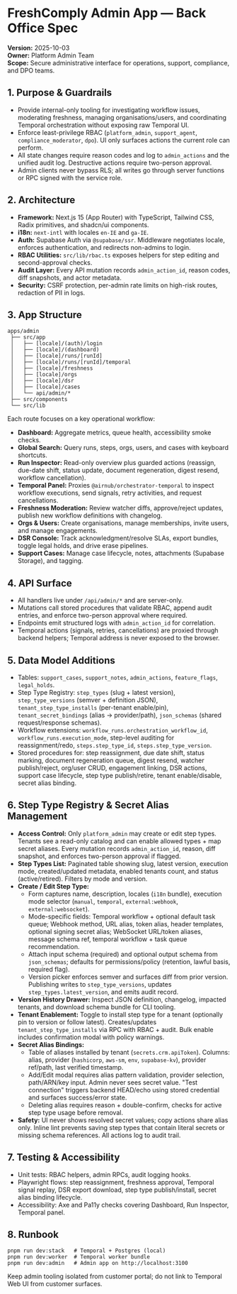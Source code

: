 # FreshComply Admin App — Back Office Spec

**Version:** 2025-10-03  \
**Owner:** Platform Admin Team  \
**Scope:** Secure administrative interface for operations, support, compliance, and DPO teams.

## 1. Purpose & Guardrails
- Provide internal-only tooling for investigating workflow issues, moderating freshness, managing organisations/users, and coordinating Temporal orchestration without exposing raw Temporal UI.
- Enforce least-privilege RBAC (`platform_admin`, `support_agent`, `compliance_moderator`, `dpo`). UI only surfaces actions the current role can perform.
- All state changes require reason codes and log to `admin_actions` and the unified audit log. Destructive actions require two-person approval.
- Admin clients never bypass RLS; all writes go through server functions or RPC signed with the service role.

## 2. Architecture
- **Framework:** Next.js 15 (App Router) with TypeScript, Tailwind CSS, Radix primitives, and shadcn/ui components.
- **i18n:** `next-intl` with locales `en-IE` and `ga-IE`.
- **Auth:** Supabase Auth via `@supabase/ssr`. Middleware negotiates locale, enforces authentication, and redirects non-admins to login.
- **RBAC Utilities:** `src/lib/rbac.ts` exposes helpers for step editing and second-approval checks.
- **Audit Layer:** Every API mutation records `admin_action_id`, reason codes, diff snapshots, and actor metadata.
- **Security:** CSRF protection, per-admin rate limits on high-risk routes, redaction of PII in logs.

## 3. App Structure
```
apps/admin
 ├── src/app
 │   ├── [locale]/(auth)/login
 │   ├── [locale]/(dashboard)
 │   ├── [locale]/runs/[runId]
 │   ├── [locale]/runs/[runId]/temporal
 │   ├── [locale]/freshness
 │   ├── [locale]/orgs
 │   ├── [locale]/dsr
 │   ├── [locale]/cases
 │   └── api/admin/*
 ├── src/components
 └── src/lib
```
Each route focuses on a key operational workflow:
- **Dashboard:** Aggregate metrics, queue health, accessibility smoke checks.
- **Global Search:** Query runs, steps, orgs, users, and cases with keyboard shortcuts.
- **Run Inspector:** Read-only overview plus guarded actions (reassign, due-date shift, status update, document regeneration, digest resend, workflow cancellation).
- **Temporal Panel:** Proxies `@airnub/orchestrator-temporal` to inspect workflow executions, send signals, retry activities, and request cancellations.
- **Freshness Moderation:** Review watcher diffs, approve/reject updates, publish new workflow definitions with changelog.
- **Orgs & Users:** Create organisations, manage memberships, invite users, and manage engagements.
- **DSR Console:** Track acknowledgment/resolve SLAs, export bundles, toggle legal holds, and drive erase pipelines.
- **Support Cases:** Manage case lifecycle, notes, attachments (Supabase Storage), and tagging.

## 4. API Surface
- All handlers live under `/api/admin/*` and are server-only.
- Mutations call stored procedures that validate RBAC, append audit entries, and enforce two-person approval where required.
- Endpoints emit structured logs with `admin_action_id` for correlation.
- Temporal actions (signals, retries, cancellations) are proxied through backend helpers; Temporal address is never exposed to the browser.

## 5. Data Model Additions
- Tables: `support_cases`, `support_notes`, `admin_actions`, `feature_flags`, `legal_holds`.
- Step Type Registry: `step_types` (slug + latest version), `step_type_versions` (semver + definition JSON), `tenant_step_type_installs` (per-tenant enable/pin), `tenant_secret_bindings` (alias → provider/path), `json_schemas` (shared request/response schemas).
- Workflow extensions: `workflow_runs.orchestration_workflow_id`, `workflow_runs.execution_mode`, step-level auditing for reassignment/redo, `steps.step_type_id`, `steps.step_type_version`.
- Stored procedures for: step reassignment, due date shift, status marking, document regeneration queue, digest resend, watcher publish/reject, org/user CRUD, engagement linking, DSR actions, support case lifecycle, step type publish/retire, tenant enable/disable, secret alias binding.

## 6. Step Type Registry & Secret Alias Management
- **Access Control:** Only `platform_admin` may create or edit step types. Tenants see a read-only catalog and can enable allowed types + map secret aliases. Every mutation records `admin_action_id`, reason, diff snapshot, and enforces two-person approval if flagged.
- **Step Types List:** Paginated table showing slug, latest version, execution mode, created/updated metadata, enabled tenants count, and status (active/retired). Filters by mode and version.
- **Create / Edit Step Type:**
  - Form captures name, description, locales (`i18n` bundle), execution mode selector (`manual`, `temporal`, `external:webhook`, `external:websocket`).
  - Mode-specific fields: Temporal workflow + optional default task queue; Webhook method, URL alias, token alias, header templates, optional signing secret alias; WebSocket URL/token aliases, message schema ref, temporal workflow + task queue recommendation.
  - Attach input schema (required) and optional output schema from `json_schemas`; defaults for permissions/policy (retention, lawful basis, required flag).
  - Version picker enforces semver and surfaces diff from prior version. Publishing writes to `step_type_versions`, updates `step_types.latest_version`, and emits audit record.
- **Version History Drawer:** Inspect JSON definition, changelog, impacted tenants, and download schema bundle for CLI tooling.
- **Tenant Enablement:** Toggle to install step type for a tenant (optionally pin to version or follow latest). Creates/updates `tenant_step_type_installs` via RPC with RBAC + audit. Bulk enable includes confirmation modal with policy warnings.
- **Secret Alias Bindings:**
  - Table of aliases installed by tenant (`secrets.crm.apiToken`). Columns: alias, provider (`hashicorp`, `aws-sm`, `env`, `supabase-kv`), provider ref/path, last verified timestamp.
  - Add/Edit modal requires alias pattern validation, provider selection, path/ARN/key input. Admin never sees secret value. "Test connection" triggers backend HEAD/echo using stored credential and surfaces success/error state.
  - Deleting alias requires reason + double-confirm, checks for active step type usage before removal.
- **Safety:** UI never shows resolved secret values; copy actions share alias only. Inline lint prevents saving step types that contain literal secrets or missing schema references. All actions log to audit trail.

## 7. Testing & Accessibility
- Unit tests: RBAC helpers, admin RPCs, audit logging hooks.
- Playwright flows: step reassignment, freshness approval, Temporal signal replay, DSR export download, step type publish/install, secret alias binding lifecycle.
- Accessibility: Axe and Pa11y checks covering Dashboard, Run Inspector, Temporal panel.

## 8. Runbook
```
pnpm run dev:stack   # Temporal + Postgres (local)
pnpm run dev:worker  # Temporal worker bundle
pnpm run dev:admin   # Admin app on http://localhost:3100
```
Keep admin tooling isolated from customer portal; do not link to Temporal Web UI from customer surfaces.
